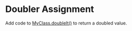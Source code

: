 # Doubler Assignment 

Add code to [MyClass.doubleIt()](src/main/java/Doubler.java) to return a doubled value.
